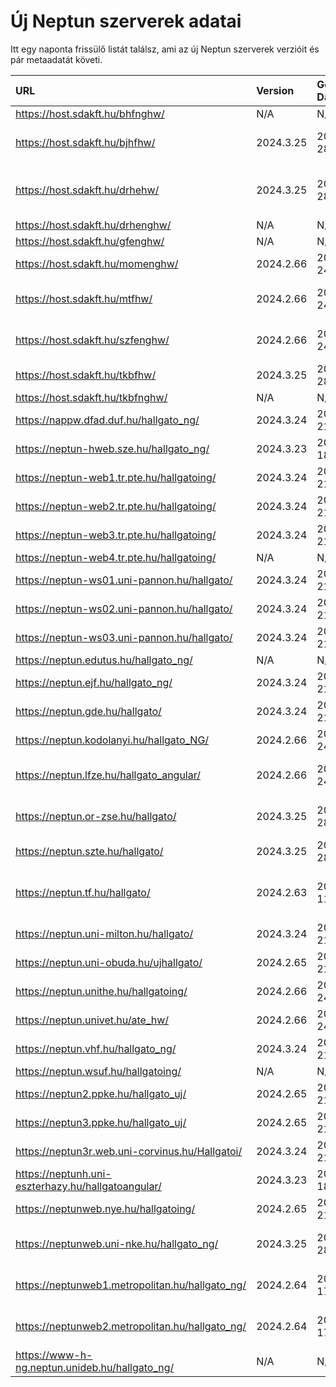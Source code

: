 # Új Neptun szerverek adatai

Itt egy naponta frissülő listát találsz, ami az új Neptun szerverek verzióit és pár metaadatát követi.

| URL                                                | Version   | Generation Date     | Organization Name                             | Captcha Required |
|:-------------------------------------------------|:--------|:------------------|:--------------------------------------------|:---------------|
| https://host.sdakft.hu/bhfnghw/                    | N/A       | N/A                 | N/A                                           | N/A              |
| https://host.sdakft.hu/bjhfhw/                     | 2024.3.25 | 2025-02-28T11:55:12 | Brenner János Hittudományi Főiskola           | 3                |
| https://host.sdakft.hu/drhehw/                     | 2024.3.25 | 2025-02-28T11:55:12 | Debreceni Református Hittudományi Egyetem     | 3                |
| https://host.sdakft.hu/drhenghw/                   | N/A       | N/A                 | N/A                                           | N/A              |
| https://host.sdakft.hu/gfenghw/                    | N/A       | N/A                 | N/A                                           | N/A              |
| https://host.sdakft.hu/momenghw/                   | 2024.2.66 | 2025-02-24T15:11:03 | Moholy-Nagy Művészeti Egyetem                 | 3                |
| https://host.sdakft.hu/mtfhw/                      | 2024.2.66 | 2025-02-24T15:11:03 | Magyar Táncművészeti Egyetem                  | 3                |
| https://host.sdakft.hu/szfenghw/                   | 2024.2.66 | 2025-02-24T15:11:03 | Színház- és Filmművészeti Egyetem             | 3                |
| https://host.sdakft.hu/tkbfhw/                     | 2024.3.25 | 2025-02-28T11:55:12 | A Tan Kapuja Buddhista Főiskola               | 3                |
| https://host.sdakft.hu/tkbfnghw/                   | N/A       | N/A                 | N/A                                           | N/A              |
| https://nappw.dfad.duf.hu/hallgato_ng/             | 2024.3.24 | 2025-02-21T13:31:08 | Dunaújvárosi Egyetem                          | 3                |
| https://neptun-hweb.sze.hu/hallgato_ng/            | 2024.3.23 | 2025-02-18T11:03:05 | Széchenyi István Egyetem                      | 3                |
| https://neptun-web1.tr.pte.hu/hallgatoing/         | 2024.3.24 | 2025-02-21T13:31:08 | Pécsi Tudományegyetem                         | 3                |
| https://neptun-web2.tr.pte.hu/hallgatoing/         | 2024.3.24 | 2025-02-21T13:31:08 | Pécsi Tudományegyetem                         | 3                |
| https://neptun-web3.tr.pte.hu/hallgatoing/         | 2024.3.24 | 2025-02-21T13:31:08 | Pécsi Tudományegyetem                         | 3                |
| https://neptun-web4.tr.pte.hu/hallgatoing/         | N/A       | N/A                 | N/A                                           | N/A              |
| https://neptun-ws01.uni-pannon.hu/hallgato/        | 2024.3.24 | 2025-02-21T13:31:08 | Pannon Egyetem                                | 3                |
| https://neptun-ws02.uni-pannon.hu/hallgato/        | 2024.3.24 | 2025-02-21T13:31:08 | Pannon Egyetem                                | 3                |
| https://neptun-ws03.uni-pannon.hu/hallgato/        | 2024.3.24 | 2025-02-21T13:31:08 | Pannon Egyetem                                | 3                |
| https://neptun.edutus.hu/hallgato_ng/              | N/A       | N/A                 | N/A                                           | N/A              |
| https://neptun.ejf.hu/hallgato_ng/                 | 2024.3.24 | 2025-02-21T13:31:08 | Eötvös József Főiskola                        | 3                |
| https://neptun.gde.hu/hallgato/                    | 2024.3.24 | 2025-02-21T13:31:08 | Gábor Dénes Egyetem                           | 3                |
| https://neptun.kodolanyi.hu/hallgato_NG/           | 2024.2.66 | 2025-02-24T15:11:03 | Kodolányi János Egyetem                       | 1                |
| https://neptun.lfze.hu/hallgato_angular/           | 2024.2.66 | 2025-02-24T15:11:03 | Liszt Ferenc Zeneművészeti Egyetem            | 3                |
| https://neptun.or-zse.hu/hallgato/                 | 2024.3.25 | 2025-02-28T11:55:12 | Országos Rabbiképző - Zsidó Egyetem           | 3                |
| https://neptun.szte.hu/hallgato/                   | 2024.3.25 | 2025-02-28T11:55:12 | Szegedi Tudományegyetem                       | 3                |
| https://neptun.tf.hu/hallgato/                     | 2024.2.63 | 2025-02-11T15:08:03 | Magyar Testnevelési és Sporttudományi Egyetem | 3                |
| https://neptun.uni-milton.hu/hallgato/             | 2024.3.24 | 2025-02-21T13:31:08 | Milton Friedman Egyetem                       | 3                |
| https://neptun.uni-obuda.hu/ujhallgato/            | 2024.2.65 | 2025-02-21T14:29:14 | Óbudai Egyetem                                | 3                |
| https://neptun.unithe.hu/hallgatoing/              | 2024.2.66 | 2025-02-24T15:11:03 | Tokaj-Hegyalja Egyetem                        | 1                |
| https://neptun.univet.hu/ate_hw/                   | 2024.2.66 | 2025-02-24T15:11:03 | Állatorvostudományi Egyetem                   | 3                |
| https://neptun.vhf.hu/hallgato_ng/                 | 2024.3.24 | 2025-02-21T13:31:08 | Veszprémi Érseki Főiskola                     | 3                |
| https://neptun.wsuf.hu/hallgatoing/                | N/A       | N/A                 | N/A                                           | N/A              |
| https://neptun2.ppke.hu/hallgato_uj/               | 2024.2.65 | 2025-02-21T14:29:14 | Pázmány Péter Katolikus Egyetem               | 3                |
| https://neptun3.ppke.hu/hallgato_uj/               | 2024.2.65 | 2025-02-21T14:29:14 | Pázmány Péter Katolikus Egyetem               | 3                |
| https://neptun3r.web.uni-corvinus.hu/Hallgatoi/    | 2024.3.24 | 2025-02-21T13:31:08 | Budapesti Corvinus Egyetem                    | 3                |
| https://neptunh.uni-eszterhazy.hu/hallgatoangular/ | 2024.3.23 | 2025-02-18T11:03:05 | Eszterházy Károly Katolikus Egyetem           | 3                |
| https://neptunweb.nye.hu/hallgatoing/              | 2024.2.65 | 2025-02-21T14:29:14 | Nyíregyházi Egyetem                           | 3                |
| https://neptunweb.uni-nke.hu/hallgato_ng/          | 2024.3.25 | 2025-02-28T11:55:12 | Nemzeti Közszolgálati Egyetem                 | 3                |
| https://neptunweb1.metropolitan.hu/hallgato_ng/    | 2024.2.64 | 2025-02-17T15:00:31 | Budapesti Metropolitan Egyetem                | 3                |
| https://neptunweb2.metropolitan.hu/hallgato_ng/    | 2024.2.64 | 2025-02-17T15:00:31 | Budapesti Metropolitan Egyetem                | 3                |
| https://www-h-ng.neptun.unideb.hu/hallgato_ng/     | N/A       | N/A                 | N/A                                           | N/A              |